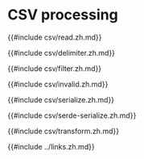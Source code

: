 # CSV processing

{{#include csv/read.zh.md}}

{{#include csv/delimiter.zh.md}}

{{#include csv/filter.zh.md}}

{{#include csv/invalid.zh.md}}

{{#include csv/serialize.zh.md}}

{{#include csv/serde-serialize.zh.md}}

{{#include csv/transform.zh.md}}

{{#include ../links.zh.md}}
